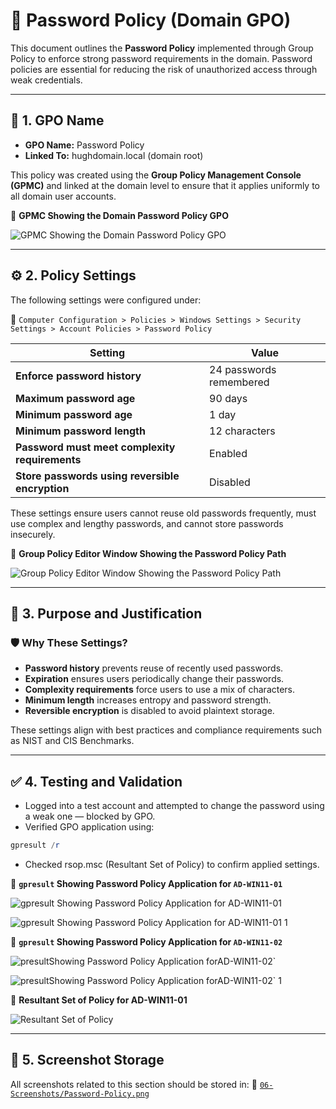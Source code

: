 # 🔐 Password Policy (Domain GPO)

This document outlines the **Password Policy** implemented through Group Policy to enforce strong password requirements in the domain. Password policies are essential for reducing the risk of unauthorized access through weak credentials.

---

## 📛 1. GPO Name

- **GPO Name:** Password Policy
- **Linked To:** hughdomain.local (domain root)

This policy was created using the **Group Policy Management Console (GPMC)** and linked at the domain level to ensure that it applies uniformly to all domain user accounts.

📸 **GPMC Showing the Domain Password Policy GPO**

![GPMC Showing the Domain Password Policy GPO](https://github.com/user-attachments/assets/86192e7a-509f-4998-b9bb-d188f02fe743)

---

## ⚙️ 2. Policy Settings

The following settings were configured under:

📂 `Computer Configuration > Policies > Windows Settings > Security Settings > Account Policies > Password Policy`

| Setting                                         | Value                   |
|-------------------------------------------------|-------------------------|
| **Enforce password history**                    | 24 passwords remembered |
| **Maximum password age**                        | 90 days                 |
| **Minimum password age**                        | 1 day                   |
| **Minimum password length**                     | 12 characters           |
| **Password must meet complexity requirements**  | Enabled                 |
| **Store passwords using reversible encryption** | Disabled                |

These settings ensure users cannot reuse old passwords frequently, must use complex and lengthy passwords, and cannot store passwords insecurely.

📸 **Group Policy Editor Window Showing the Password Policy Path**

![Group Policy Editor Window Showing the Password Policy Path](https://github.com/user-attachments/assets/f8b39093-d77c-4b89-8974-048946e32b7d)

---

## 📌 3. Purpose and Justification

### 🛡️ Why These Settings?

- **Password history** prevents reuse of recently used passwords.
- **Expiration** ensures users periodically change their passwords.
- **Complexity requirements** force users to use a mix of characters.
- **Minimum length** increases entropy and password strength.
- **Reversible encryption** is disabled to avoid plaintext storage.

These settings align with best practices and compliance requirements such as NIST and CIS Benchmarks.

---

## ✅ 4. Testing and Validation

- Logged into a test account and attempted to change the password using a weak one — blocked by GPO.
- Verified GPO application using:
```powershell
gpresult /r
```
- Checked rsop.msc (Resultant Set of Policy) to confirm applied settings.

📸 **`gpresult` Showing Password Policy Application for `AD-WIN11-01`**

![`gpresult` Showing Password Policy Application for `AD-WIN11-01`](https://github.com/user-attachments/assets/b8efa2b6-49ee-4456-9005-432ae51312c1)

![`gpresult` Showing Password Policy Application for `AD-WIN11-01` 1](https://github.com/user-attachments/assets/05f7ce83-918e-4594-b4e0-d9689c050eee)

📸 **`gpresult` Showing Password Policy Application for `AD-WIN11-02`**

![presult` Showing Password Policy Application for `AD-WIN11-02`](https://github.com/user-attachments/assets/86ad4f47-f523-456c-92e5-2a85fd19ec3e)

![presult` Showing Password Policy Application for `AD-WIN11-02` 1](https://github.com/user-attachments/assets/3f5a2733-3c40-4425-9347-40b7e822cba5)

📸 **Resultant Set of Policy for AD-WIN11-01**

![Resultant Set of Policy](https://github.com/user-attachments/assets/da085e01-74f1-422b-a720-92ce52780b8e)

---

## 📁 5. Screenshot Storage

All screenshots related to this section should be stored in:
📂 [`06-Screenshots/Password-Policy.png`](https://github.com/Hugh-Kumbi/Hugh-Kumbi-Active-Directory-Lab/blob/main/06-Screenshots/VII.%20Password-Policy/README.md)
